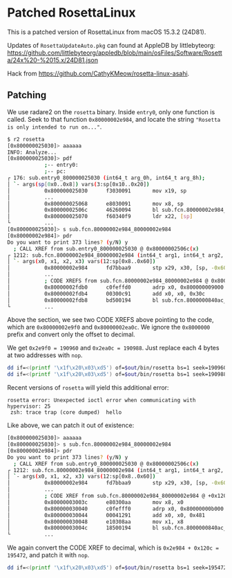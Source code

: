 # Patched RosettaLinux

This is a patched version of RosettaLinux from macOS 15.3.2 (24D81).

Updates of `RosettaUpdateAuto.pkg` can found at AppleDB by littlebyteorg:  
https://github.com/littlebyteorg/appledb/blob/main/osFiles/Software/Rosetta/24x%20-%2015.x/24D81.json

Hack from https://github.com/CathyKMeow/rosetta-linux-asahi.

## Patching
We use radare2 on the `rosetta` binary. Inside `entry0`, only one function is called. Seek to that function `0x80000002e984`, and locate the string `"Rosetta is only intended to run on..."`.
```sh
$ r2 rosetta
[0x800000025030]> aaaaaa
INFO: Analyze...
[0x800000025030]> pdf
            ;-- entry0:
            ;-- pc:
┌ 176: sub.entry0_800000025030 (int64_t arg_0h, int64_t arg_8h);
│ `- args(sp[0x0..0x8]) vars(3:sp[0x10..0x20])
│           0x800000025030      f3030091       mov x19, sp
│           ...
│           0x800000025068      e8030091       mov x8, sp
│           0x80000002506c      46260094       bl sub.fcn.80000002e984_80000002e984
│           0x800000025070      f60340f9       ldr x22, [sp]
└           ...
[0x800000025030]> s sub.fcn.80000002e984_80000002e984
[0x80000002e984]> pdr
Do you want to print 373 lines? (y/N) y
  ; CALL XREF from sub.entry0_800000025030 @ 0x80000002506c(x)
┌ 1212: sub.fcn.80000002e984_80000002e984 (int64_t arg1, int64_t arg2, int64_t arg3, int64_t arg4);
│ `- args(x0, x1, x2, x3) vars(12:sp[0x8..0x60])
│           0x80000002e984      fd7bbaa9       stp x29, x30, [sp, -0x60]!
│           ...
│           ; CODE XREFS from sub.fcn.80000002e984_80000002e984 @ 0x80000002e9f0(x), 0x80000002ea0c(x)
│           0x80000002fdb0      c0feffd0       adrp x0, 0x800000009000
│           0x80000002fdb4      00300c91       add x0, x0, 0x30c                 ; 0x80000000930c ; "Rosetta is only intended to run on Apple Silicon with a macOS host using Virtualization.framework with Rosetta mode enabled" ; int64_t arg1
│           0x80000002fdb8      bd500194       bl sub.fcn.8000000840ac_8000000840ac
└           ...
```
Above the section, we see two CODE XREFS above pointing to the code, which are `0x80000002e9f0` and `0x80000002ea0c`. We ignore the `0x8000000` prefix and convert only the offset to decimal.

We get `0x2e9f0 = 190960` and `0x2ea0c = 190988`. Just replace each 4 bytes at two addresses with `nop`.
```sh
dd if=<(printf '\x1f\x20\x03\xd5') of=$out/bin/rosetta bs=1 seek=190960 conv=notrunc
dd if=<(printf '\x1f\x20\x03\xd5') of=$out/bin/rosetta bs=1 seek=190988 conv=notrunc
```

Recent versions of `rosetta` will yield this additional error:
```
rosetta error: Unexpected ioctl error when communicating with hypervisor: 25
 zsh: trace trap (core dumped)  hello
```

Like above, we can patch it out of existence:
```sh
[0x800000025030]> aaaaaa
[0x800000025030]> s sub.fcn.80000002e984_80000002e984
[0x80000002e984]> pdr
Do you want to print 373 lines? (y/N) y
  ; CALL XREF from sub.entry0_800000025030 @ 0x80000002506c(x)
┌ 1212: sub.fcn.80000002e984_80000002e984 (int64_t arg1, int64_t arg2, int64_t arg3, int64_t arg4);
│ `- args(x0, x1, x2, x3) vars(12:sp[0x8..0x60])
│           0x80000002e984      fd7bbaa9       stp x29, x30, [sp, -0x60]!
│           ...
│           ; CODE XREF from sub.fcn.80000002e984_80000002e984 @ +0x120c(x)
│           0x80000003003c      e80300aa       mov x8, x0
│           0x800000030040      c0fefff0       adrp x0, 0x80000000b000
│           0x800000030044      00041291       add x0, x0, 0x481                 ; 0x80000000b481 ; "Unexpected ioctl error when communicating with hypervisor: %lu\n" ; int64_t arg1
│           0x800000030048      e10308aa       mov x1, x8                        ; int64_t arg2
│           0x80000003004c      18500194       bl sub.fcn.8000000840ac_8000000840ac
└           ...
```

We again convert the CODE XREF to decimal, which is `0x2e984 + 0x120c = 195472`, and patch it with `nop`.
```sh
dd if=<(printf '\x1f\x20\x03\xd5') of=$out/bin/rosetta bs=1 seek=195472 conv=notrunc
```
